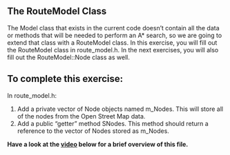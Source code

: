 ## The RouteModel Class
The Model class that exists in the current code doesn’t contain all the data or methods that will be needed to perform an A* search, so we are going to extend that class with a RouteModel class. In this exercise, you will fill out the RouteModel class in route_model.h. In the next exercises, you will also fill out the RouteModel::Node class as well.

## To complete this exercise:
In route_model.h:

1. Add a private vector of Node objects named m_Nodes. This will store all of the nodes from the Open Street Map data.
2. Add a public “getter” method SNodes. This method should return a reference to the vector of Nodes stored as m_Nodes.

<b>Have a look at the [video](https://www.bootcampai.org/courses/c-developer-nanodegree-program/lesson/06-2-code-the-routemodel-class/) below for a brief overview of this file.</b>
